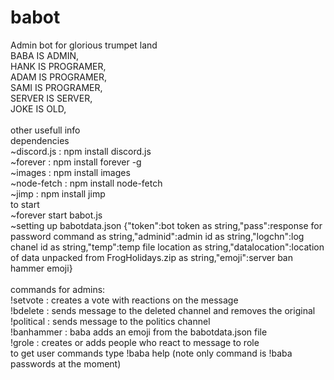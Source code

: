 # babot
Admin bot for glorious trumpet land<br/>
BABA IS ADMIN, <br/>
HANK IS PROGRAMER, <br/>
ADAM IS PROGRAMER, <br/>
SAMI IS PROGRAMER, <br/>
SERVER IS SERVER, <br/>
JOKE IS OLD, <br/>
<br/>
other usefull info <br/>
dependencies <br/>
~discord.js : npm install discord.js <br/>
~forever : npm install forever -g <br/>
~images : npm install images <br/>
~node-fetch : npm install node-fetch<br/>
~jimp : npm install jimp<br>
to start <br/>
~forever start babot.js <br/>
~setting up babotdata.json
{"token":bot token as string,"pass":response for password command as string,"adminid":admin id as string,"logchn":log chanel id as string,"temp":temp file location as string,"datalocation":location of data unpacked from FrogHolidays.zip as string,"emoji":server ban hammer emoji}<br/>
<br/>
commands for admins:<br/>
!setvote <msg ID> : creates a vote with reactions on the message<br/>
!bdelete <msg ID> : sends message to the deleted channel and removes the original<br/>
!political <msg ID> : sends message to the politics channel<br>
!banhammer <msg ID> : baba adds an emoji from the babotdata.json file<br/>
!grole <role name> <msg ID> : creates or adds people who react to message to role<br/>
to get user commands type !baba help (note only command  is !baba passwords at the moment)
